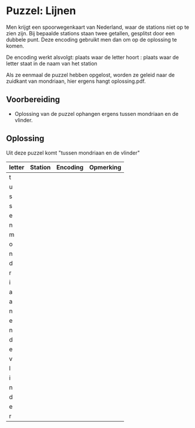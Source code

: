 # Puzzel: Lijnen
Men krijgt een spoorwegenkaart van Nederland, waar de stations niet op te zien zijn. Bij bepaalde stations staan twee getallen, gesplitst door een dubbele punt. Deze encoding gebruikt men dan om op de oplossing te komen.

De encoding werkt alsvolgt: 
 plaats waar de letter hoort : plaats waar de letter staat in de naam van het station

Als ze eenmaal de puzzel hebben opgelost, worden ze geleid naar de zuidkant van mondriaan, hier ergens hangt oplossing.pdf.

## Voorbereiding
 * Oplossing van de puzzel ophangen ergens tussen mondriaan en de vlinder.


## Oplossing
Uit deze puzzel komt "tussen mondriaan en de vlinder"



| letter | Station | Encoding | Opmerking  |
|---|--------------------|-----|---|
| t |                    |     |   |
| u |                    |     |   |
| s |                    |     |   |
| s |                    |     |   |
| e |                    |     |   |
| n |                    |     |   |
| m |                    |     |   |
| o |                    |     |   |
| n |                    |     |   |
| d |                    |     |   |
| r |                    |     |   |
| i |                    |     |   |
| a |                    |     |   |
| a |                    |     |   |
| n |                    |     |   |
| e |                    |     |   |
| n |                    |     |   |
| d |                    |     |   |
| e |                    |     |   |
| v |                    |     |   |
| l |                    |     |   |
| i |                    |     |   |
| n |                    |     |   |
| d |                    |     |   |
| e |                    |     |   |
| r |                    |     |   |